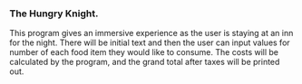 ### The Hungry Knight.
This program gives an immersive experience as the user is staying at an inn for the night.
There will be initial text and then the user can input values for number of each food item they would like to consume.
The costs will be calculated by the program, and the grand total after taxes will be printed out.
